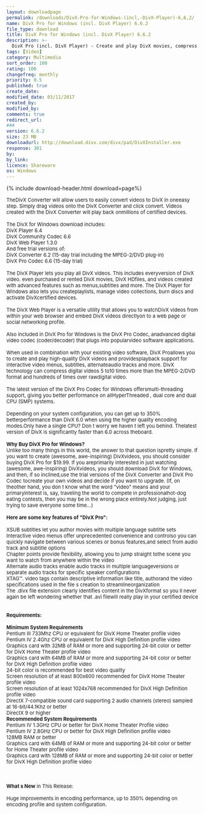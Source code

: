```yaml
---
layout: downloadpage
permalink: /downloads/DivX-Pro-for-Windows-(incl,-DivX-Player)-6,6,2/
name: DivX Pro for Windows (incl. DivX Player) 6.6.2
file_type: download
title: DivX Pro for Windows (incl. DivX Player) 6.6.2
description: >-
  DivX Pro (incl. DivX Player) - Create and play DivX movies, compress videos without sacrificing quality
tags: [Video]
category: Multimedia
sort_order: 100
rating: 100
changefreq: monthly
priority: 0.5
published: true
create_date: 
modified_date: 03/11/2017
created_by: 
modified_by: 
comments: true
redirect_url: 
### 
version: 6.6.2
size: 23 MB
downloadurl: http://download.divx.com/divx/pad/DivXInstaller.exe
response: 301
by: 
by_link: 
licence: Shareware
os: Windows
---
```


{% include download-header.html download=page%}

<p style="fix-download-text !important">
<p><font size="2">TheDivX Converter will allow users to easily convert videos to DivX in oneeasy step. Simply drag videos onto the DivX Converter and click convert. Videos created with the DivX Converter will play back onmillions of certified devices.<br />
<br />
The DivX for Windows download includes: <br />
DivX Player 6.4 <br />
DivX Community Codec 6.6 <br />
DivX Web Player 1.3.0 <br />
And free trial versions of: <br />
DivX Converter 6.2 (15-day trial including the MPEG-2/DVD plug-in) <br />
DivX Pro Codec 6.6 (15-day trial)<br />
<br />
The DivX Player lets you play all DivX videos. This includes everyversion of DivX video. even purchased or rented DivX movies, DivX HDfiles, and videos created with advanced features such as menus,subtitles and more. The DivX Player for Windows also lets you createplaylists, manage video collections, burn discs and activate DivXcertified devices.<br />
<br />
The DivX Web Player is a versatile utility that allows you to watchDivX videos from within your web browser and embed DivX videos directlyon to a web page or social networking profile.<br />
<br />
Also included in DivX Pro for Windows is the DivX Pro Codec, anadvanced digital video codec (coder/decoder) that plugs into popularvideo software applications. <br />
<br />
When used in combination with your existing video software, DivX Proallows you to create and play high-quality DivX videos and providesplayback support for interactive video menus, subtitles, alternateaudio tracks and more. DivX technology can compress digital videos 5 to10 times more than the MPEG-2/DVD format and hundreds of times over rawdigital video.<br />
<br />
The latest version of the DivX Pro Codec for Windows offersmulti-threading support, giving you better performance on allHyperThreaded , dual core and dual CPU (SMP) systems. <br />
<br />
Depending on your system configuration, you can get up to 350% betterperformance than DivX 6.0 when using the higher quality encoding modes.Only have a single CPU? Don t worry we haven t left you behind. Thelatest version of DivX is significantly faster than 6.0 across theboard.<br />
<br />
<strong>Why Buy DivX Pro for Windows?</strong><br />
Unlike too many things in this world, the answer to that question ispretty simple. If you want to create (awesome, awe-inspiring) DivXvideos, you should consider buying DivX Pro for $19.99. If you areprimarily interested in just watching (awesome, awe-inspiring) DivXvideos, you should download DivX for Windows, and then, if so inclined,use the trial versions of the DivX Converter and DivX Pro Codec tocreate your own videos and decide if you want to upgrade. (If, on theother hand, you don t know what the word "video" means and your primaryinterest is, say, traveling the world to compete in professionalhot-dog eating contests, then you may be in the wrong place entirely.Not judging, just trying to save everyone some time...) <br />
<br />
<span><strong>Here are some key features of "DivX Pro":</strong></span><br />
<br />
XSUB subtitles let you author movies with multiple language subtitle sets <br />
Interactive video menus offer unprecedented convenience and controlso you can quickly navigate between various scenes or bonus features,and select from audio track and subtitle options <br />
Chapter points provide flexibility, allowing you to jump straight tothe scene you want to watch from anywhere within the video <br />
Alternate audio tracks enable audio tracks in multiple languageversions or separate audio tracks for specific speaker configurations <br />
XTAG™. video tags contain descriptive information like title, authorand the video specifications used in the file s creation to streamlineorganization <br />
The .divx file extension clearly identifies content in the DivXformat so you ll never again be left wondering whether that .avi filewill really play in your certified device <br />
<br />
<br />
<span><strong>Requirements:</strong></span><br />
<br />
<strong>Minimum System Requirements</strong><br />
Pentium III 733Mhz CPU or equivalent for DivX Home Theater profile video <br />
Pentium IV 2.4Ghz CPU or equivalent for DivX High Definition profile video <br />
Graphics card with 32MB of RAM or more and supporting 24-bit color or better for DivX Home Theater profile video <br />
Graphics card with 64MB of RAM or more and supporting 24-bit color or better for DivX High Definition profile video <br />
24-bit color is recommended for best video quality <br />
Screen resolution of at least 800x600 recommended for DivX Home Theater profile video <br />
Screen resolution of at least 1024x768 recommended for DivX High Definition profile video <br />
DirectX 7-compatible sound card supporting 2 audio channels (stereo) sampled at 16-bit/44.1Khz or better <br />
DirectX 9 or higher <br />
<strong>Recommended System Requirements</strong><br />
Pentium IV 1.3GHz CPU or better for DivX Home Theater Profile video <br />
Pentium IV 2.8GHz CPU or better for DivX High Definition profile video <br />
128MB RAM or better <br />
Graphics card with 64MB of RAM or more and supporting 24-bit color or better for Home Theater profile video <br />
Graphics card with 128MB of RAM or more and supporting 24-bit color or better for DivX High Definition profile video <br />
</font></p>
<div class="celltext_big"><br />
<br />
<font size="2"><strong>What s New</strong> in This Release:<br />
<br />
Huge improvements in encoding performance, up to 350% depending on encoding profile and system configuration.</font></div></p>
